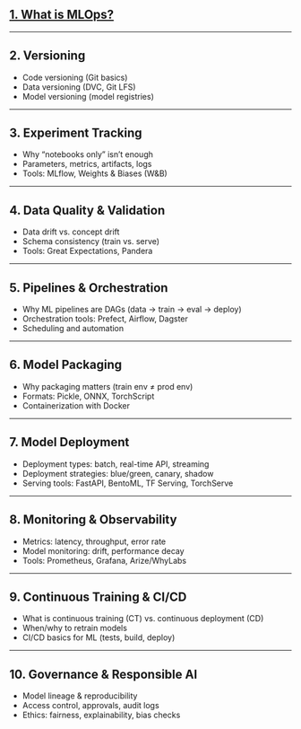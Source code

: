 ## **[1. What is MLOps?](https://github.com/yangshiteng/Data-Science-Learning-Path/blob/main/mlops/what_is_mlops.md)**
---

## **2. Versioning**

* Code versioning (Git basics)
* Data versioning (DVC, Git LFS)
* Model versioning (model registries)

---

## **3. Experiment Tracking**

* Why “notebooks only” isn’t enough
* Parameters, metrics, artifacts, logs
* Tools: MLflow, Weights & Biases (W\&B)

---

## **4. Data Quality & Validation**

* Data drift vs. concept drift
* Schema consistency (train vs. serve)
* Tools: Great Expectations, Pandera

---

## **5. Pipelines & Orchestration**

* Why ML pipelines are DAGs (data → train → eval → deploy)
* Orchestration tools: Prefect, Airflow, Dagster
* Scheduling and automation

---

## **6. Model Packaging**

* Why packaging matters (train env ≠ prod env)
* Formats: Pickle, ONNX, TorchScript
* Containerization with Docker

---

## **7. Model Deployment**

* Deployment types: batch, real-time API, streaming
* Deployment strategies: blue/green, canary, shadow
* Serving tools: FastAPI, BentoML, TF Serving, TorchServe

---

## **8. Monitoring & Observability**

* Metrics: latency, throughput, error rate
* Model monitoring: drift, performance decay
* Tools: Prometheus, Grafana, Arize/WhyLabs

---

## **9. Continuous Training & CI/CD**

* What is continuous training (CT) vs. continuous deployment (CD)
* When/why to retrain models
* CI/CD basics for ML (tests, build, deploy)

---

## **10. Governance & Responsible AI**

* Model lineage & reproducibility
* Access control, approvals, audit logs
* Ethics: fairness, explainability, bias checks
